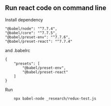 ## Run react code on command line
Install dependency
```
"@babel/node": "^7.7.4",
"@babel/core": "^7.7.5",
"@babel/preset-env": "^7.7.6",
"@babel/preset-react": "^7.7.4"
```
and .babelrc
```
{
    "presets": [
        "@babel/preset-env",
        "@babel/preset-react"
    ]
}
```

Run 
```
    npx babel-node _research/redux-test.js
```

